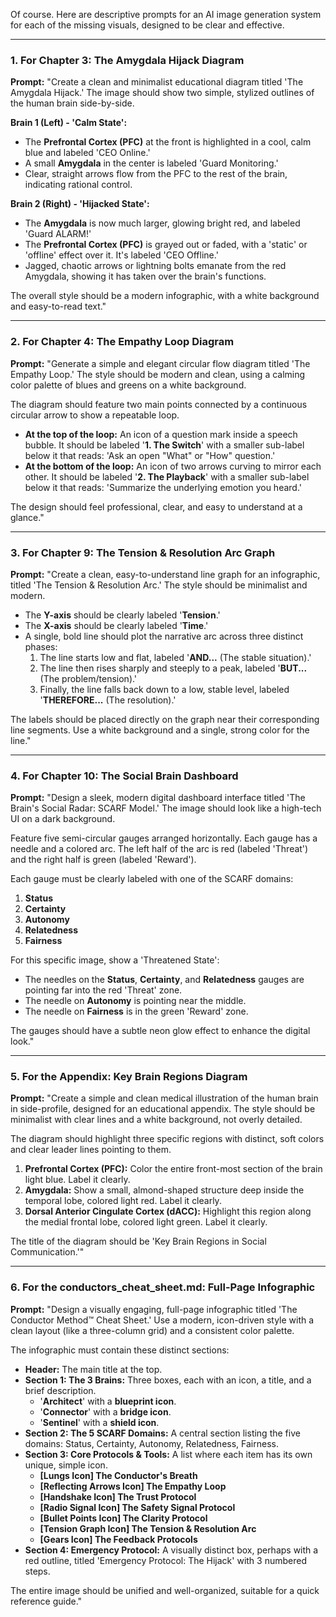 Of course. Here are descriptive prompts for an AI image generation system for each of the missing visuals, designed to be clear and effective.

---

### 1. For Chapter 3: The Amygdala Hijack Diagram

**Prompt:**
"Create a clean and minimalist educational diagram titled 'The Amygdala Hijack.' The image should show two simple, stylized outlines of the human brain side-by-side.

**Brain 1 (Left) - 'Calm State':**
*   The **Prefrontal Cortex (PFC)** at the front is highlighted in a cool, calm blue and labeled 'CEO Online.'
*   A small **Amygdala** in the center is labeled 'Guard Monitoring.'
*   Clear, straight arrows flow from the PFC to the rest of the brain, indicating rational control.

**Brain 2 (Right) - 'Hijacked State':**
*   The **Amygdala** is now much larger, glowing bright red, and labeled 'Guard ALARM!'
*   The **Prefrontal Cortex (PFC)** is grayed out or faded, with a 'static' or 'offline' effect over it. It's labeled 'CEO Offline.'
*   Jagged, chaotic arrows or lightning bolts emanate from the red Amygdala, showing it has taken over the brain's functions.

The overall style should be a modern infographic, with a white background and easy-to-read text."

---

### 2. For Chapter 4: The Empathy Loop Diagram

**Prompt:**
"Generate a simple and elegant circular flow diagram titled 'The Empathy Loop.' The style should be modern and clean, using a calming color palette of blues and greens on a white background.

The diagram should feature two main points connected by a continuous circular arrow to show a repeatable loop.

*   **At the top of the loop:** An icon of a question mark inside a speech bubble. It should be labeled '**1. The Switch**' with a smaller sub-label below it that reads: 'Ask an open "What" or "How" question.'
*   **At the bottom of the loop:** An icon of two arrows curving to mirror each other. It should be labeled '**2. The Playback**' with a smaller sub-label below it that reads: 'Summarize the underlying emotion you heard.'

The design should feel professional, clear, and easy to understand at a glance."

---

### 3. For Chapter 9: The Tension & Resolution Arc Graph

**Prompt:**
"Create a clean, easy-to-understand line graph for an infographic, titled 'The Tension & Resolution Arc.' The style should be minimalist and modern.

*   The **Y-axis** should be clearly labeled '**Tension**.'
*   The **X-axis** should be clearly labeled '**Time**.'
*   A single, bold line should plot the narrative arc across three distinct phases:
    1.  The line starts low and flat, labeled '**AND...** (The stable situation).'
    2.  The line then rises sharply and steeply to a peak, labeled '**BUT...** (The problem/tension).'
    3.  Finally, the line falls back down to a low, stable level, labeled '**THEREFORE...** (The resolution).'

The labels should be placed directly on the graph near their corresponding line segments. Use a white background and a single, strong color for the line."

---

### 4. For Chapter 10: The Social Brain Dashboard

**Prompt:**
"Design a sleek, modern digital dashboard interface titled 'The Brain's Social Radar: SCARF Model.' The image should look like a high-tech UI on a dark background.

Feature five semi-circular gauges arranged horizontally. Each gauge has a needle and a colored arc. The left half of the arc is red (labeled 'Threat') and the right half is green (labeled 'Reward').

Each gauge must be clearly labeled with one of the SCARF domains:
1.  **Status**
2.  **Certainty**
3.  **Autonomy**
4.  **Relatedness**
5.  **Fairness**

For this specific image, show a 'Threatened State':
*   The needles on the **Status**, **Certainty**, and **Relatedness** gauges are pointing far into the red 'Threat' zone.
*   The needle on **Autonomy** is pointing near the middle.
*   The needle on **Fairness** is in the green 'Reward' zone.

The gauges should have a subtle neon glow effect to enhance the digital look."

---

### 5. For the Appendix: Key Brain Regions Diagram

**Prompt:**
"Create a simple and clean medical illustration of the human brain in side-profile, designed for an educational appendix. The style should be minimalist with clear lines and a white background, not overly detailed.

The diagram should highlight three specific regions with distinct, soft colors and clear leader lines pointing to them.

1.  **Prefrontal Cortex (PFC):** Color the entire front-most section of the brain light blue. Label it clearly.
2.  **Amygdala:** Show a small, almond-shaped structure deep inside the temporal lobe, colored light red. Label it clearly.
3.  **Dorsal Anterior Cingulate Cortex (dACC):** Highlight this region along the medial frontal lobe, colored light green. Label it clearly.

The title of the diagram should be 'Key Brain Regions in Social Communication.'"

---

### 6. For the conductors_cheat_sheet.md: Full-Page Infographic

**Prompt:**
"Design a visually engaging, full-page infographic titled 'The Conductor Method™ Cheat Sheet.' Use a modern, icon-driven style with a clean layout (like a three-column grid) and a consistent color palette.

The infographic must contain these distinct sections:

*   **Header:** The main title at the top.
*   **Section 1: The 3 Brains:** Three boxes, each with an icon, a title, and a brief description.
    *   '**Architect**' with a **blueprint icon**.
    *   '**Connector**' with a **bridge icon**.
    *   '**Sentinel**' with a **shield icon**.
*   **Section 2: The 5 SCARF Domains:** A central section listing the five domains: Status, Certainty, Autonomy, Relatedness, Fairness.
*   **Section 3: Core Protocols & Tools:** A list where each item has its own unique, simple icon.
    *   **[Lungs Icon] The Conductor's Breath**
    *   **[Reflecting Arrows Icon] The Empathy Loop**
    *   **[Handshake Icon] The Trust Protocol**
    *   **[Radio Signal Icon] The Safety Signal Protocol**
    *   **[Bullet Points Icon] The Clarity Protocol**
    *   **[Tension Graph Icon] The Tension & Resolution Arc**
    *   **[Gears Icon] The Feedback Protocols**
*   **Section 4: Emergency Protocol:** A visually distinct box, perhaps with a red outline, titled 'Emergency Protocol: The Hijack' with 3 numbered steps.

The entire image should be unified and well-organized, suitable for a quick reference guide."